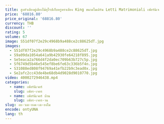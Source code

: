 ```yaml
---
title: สูงหัวเตียงคู่เตียงไม้ยุโรปเก็บหรูหราเตียง King ขนาดโมเดิร์น Letti Matrimoniali เฟอร์นิเจอร์ห้องนอน
price: '68816.80'
price_original: '68816.80'
currency: THB
discount: ''
rating: 5
volume: 67
image: S51df07f2e29c4968b9a488ce2c88625dT.jpg
images:
  - S51df07f2e29c4968b9a488ce2c88625dT.jpg
  - S9a09da1054a641a9b42930fe64218f895.jpg
  - Se5eaca2a766d4f2da0ec709b63b727c5p.jpg
  - Sf6749d5b46e545ef8be6fe63c336b5f4n.jpg
  - S31088ed808f94769a41efb22b9c3ead0x.jpg
  - Se2afc2cc43de4be68db4d9028d9010770.jpg
video: 4000272946438.mp4
categories:
  - name: เฟอร์นิเจอร์
    slug: เฟอร-เจอร
  - name: เฟอร์นิเจอร์ บ้าน
    slug: เฟอร-เจอร-าน
slug: งห-วเต-ยงค-เต-ยงไม
encode: ontyUNA
lang: th
---
```

  